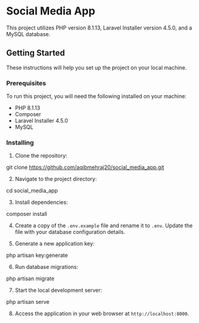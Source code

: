 # Social Media App

This project utilizes PHP version 8.1.13, Laravel Installer version 4.5.0, and a MySQL database.

## Getting Started

These instructions will help you set up the project on your local machine.

### Prerequisites

To run this project, you will need the following installed on your machine:

- PHP 8.1.13
- Composer
- Laravel Installer 4.5.0
- MySQL

### Installing

1. Clone the repository:

git clone https://github.com/aqibmehraj20/social_media_app.git

2. Navigate to the project directory:

cd social_media_app

3. Install dependencies:

composer install


4. Create a copy of the `.env.example` file and rename it to `.env`. Update the file with your database configuration details.

5. Generate a new application key:

php artisan key:generate


6. Run database migrations:

php artisan migrate


7. Start the local development server:

php artisan serve


8. Access the application in your web browser at `http://localhost:8000`.

